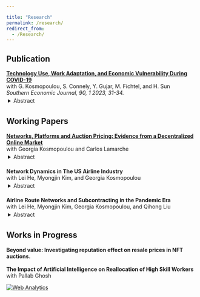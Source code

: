 ```yaml
---

title: "Research"
permalink: /research/
redirect_from: 
  - /Research/
---
```

<html>
<head>
<style>
details > summary {
  padding: 4px;
}
details > p {
  padding: 4px;
  margin: 0;
}
</style>
</head>
<body>




<!-- publication -->
<h2>Publication</h2>  
<a href="https://doi.org/10.1002/soej.12634"><b>Technology Use, Work Adaptation, and Economic Vulnerability During COVID-19</b></a> <br>
with G. Kosmopoulou, S. Connely, Y. Gujar, M. Fichtel, and H. Sun <br>
<i>Southern Economic Journal, 90, 1 2023, 31-34.</i>
<details>
  <summary>Abstract</summary>
  <p align="justify">We explore how technology use helped to cope with the stresses of social distancing during the pandemic contributing insights about the impact of work adaptation enabled by technology on economic vulnerability and resilience. Using a three-wave survey conducted across 10 states in the United States, we found evidence that a high level of technology use was linked to a greater chance of maintaining employment during the pandemic. We evaluate job retention as a function of an index based on the prevalence of information technology (IT) usage in the workplace and psychological and somatic well-being, controlling for technology use outside of the workplace, and socioeconomic and demographic characteristics.</p>
</details>
<h2>Working Papers</h2>
<a href="https://dx.doi.org/10.2139/ssrn.5023411"><b>Networks, Platforms and Auction Pricing: Evidence from a Decentralized Online Market</b></a><br>
with Georgia Kosmopoulou and Carlos Lamarche
<details>
  <summary>Abstract</summary>
  <p align="justify" >In recent years, CryptoArt prices have surged to levels typically associated with renowned artists' works, a phenomenon both puzzling and understudied. This paper investigates how trading networks and platform connections influence prices in the digital art marketplace hosted on an online platform. We find that larger seller trading networks lead to higher auction prices for lower priced digital art, while platform connections play a critical role, especially for the most expensive pieces.  Our research underscores that in decentralized online markets, the power to set prices rests with trading networks and platform connections, with differential impact across the distribution of prices.</p>
</details>
<br>
<b>Network Dynamics in The US Airline Industry</b><br>
with Lei He, Myongjin Kim, and Georgia Kosmopoulou
<details>
  <summary>Abstract</summary>
  <p align="justify">We study the evolution of subcontracting networks of airline carriers in the U.S. and the effect of COVID-19 on competition and cooperative behaviors in the airline industry. We show how shelter-in-place restrictions during the pandemic affected the market and altered the subcontracting networks of airlines. Using Bayesian estimation, we find the probability of link formation based on the rivals' network, past relationships, and types of service. Additionally, we examine the impact of shelter-in-place restrictions on the market exit decisions of regional airlines.</p>
</details>
<br>
<b>Airline Route Networks and Subcontracting in the Pandemic Era</b><br>
with Lei He, Myongjin Kim, Georgia Kosmopoulou, and Qihong Liu
<details>
  <summary>Abstract</summary>
  <p align="justify">We investigate the route network decisions made by airline carriers in the United States and the impact of pandemic-related restrictions on these networks. Our modeling approach enables us to examine airlines' decisions regarding the complete route network, instead of focusing on route choices at the market level. We estimate the likelihood of selecting a route network based on the past network, network of competitors, and characteristics of the routes.</p>
</details>
<h2>Works in Progress</h2>
<b>Beyond value: Investigating reputation effect on resale prices in NFT auctions.</b>
<br><br>
<b>The Impact of Artificial Intelligence on Reallocation of High Skill Workers</b><br>
with Pallab Ghosh

</body>
</html>



<!-- Default Statcounter code for JobMarketWebsite
https://kasrakhadem.github.io/ -->
<script type="text/javascript">
var sc_project=12933453; 
var sc_invisible=1; 
var sc_security="80c814b0"; 
</script>
<script type="text/javascript"
src="https://www.statcounter.com/counter/counter.js" async></script>
<noscript><div class="statcounter"><a title="Web Analytics"
href="https://statcounter.com/" target="_blank"><img class="statcounter"
src="https://c.statcounter.com/12933453/0/80c814b0/1/" alt="Web Analytics"
referrerPolicy="no-referrer-when-downgrade"></a></div></noscript>
<!-- End of Statcounter Code -->